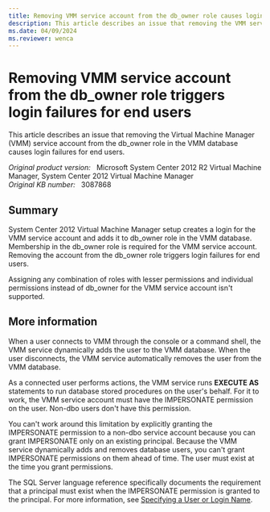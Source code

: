 ```yaml
---
title: Removing VMM service account from the db_owner role causes login failures for end users
description: This article describes an issue that removing the VMM service account from the db_owner role in the VMM database causes login failures for end users.
ms.date: 04/09/2024
ms.reviewer: wenca
---
```

# Removing VMM service account from the db_owner role triggers login failures for end users

This article describes an issue that removing the Virtual Machine Manager (VMM) service account from the db_owner role in the VMM database causes login failures for end users.

_Original product version:_ &nbsp; Microsoft System Center 2012 R2 Virtual Machine Manager, System Center 2012 Virtual Machine Manager  
_Original KB number:_ &nbsp; 3087868

## Summary

System Center 2012 Virtual Machine Manager setup creates a login for the VMM service account and adds it to db_owner role in the VMM database. Membership in the db_owner role is required for the VMM service account. Removing the account from the db_owner role triggers login failures for end users.

Assigning any combination of roles with lesser permissions and individual permissions instead of db_owner for the VMM service account isn't supported.

## More information

When a user connects to VMM through the console or a command shell, the VMM service dynamically adds the user to the VMM database. When the user disconnects, the VMM service automatically removes the user from the VMM database.

As a connected user performs actions, the VMM service runs **EXECUTE AS** statements to run database stored procedures on the user's behalf. For it to work, the VMM service account must have the IMPERSONATE permission on the user. Non-dbo users don't have this permission.

You can't work around this limitation by explicitly granting the IMPERSONATE permission to a non-dbo service account because you can grant IMPERSONATE only on an existing principal. Because the VMM service dynamically adds and removes database users, you can't grant IMPERSONATE permissions on them ahead of time. The user must exist at the time you grant permissions.

The SQL Server language reference specifically documents the requirement that a principal must exist when the IMPERSONATE permission is granted to the principal. For more information, see [Specifying a User or Login Name](/sql/t-sql/statements/execute-as-transact-sql#_user).
